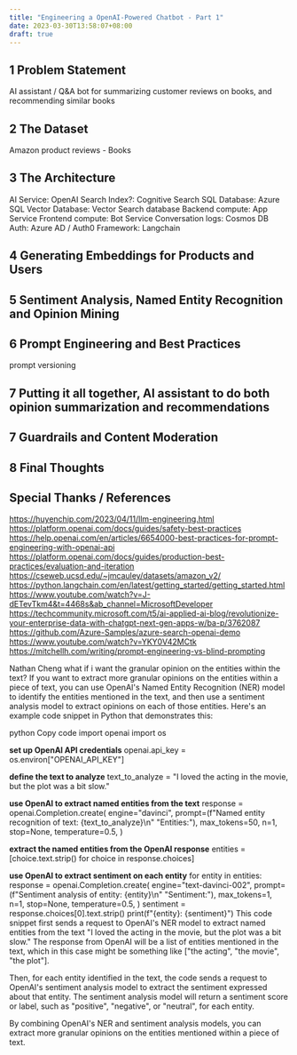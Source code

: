 ```yaml
---
title: "Engineering a OpenAI-Powered Chatbot - Part 1"
date: 2023-03-30T13:58:07+08:00
draft: true
---
```


## 1 Problem Statement

AI assistant / Q&A bot for summarizing customer reviews on books, and recommending similar books

## 2 The Dataset
Amazon product reviews - Books

## 3 The Architecture
AI Service: OpenAI
Search Index?: Cognitive Search
SQL Database: Azure SQL
Vector Database: Vector Search database
Backend compute: App Service
Frontend compute: Bot Service
Conversation logs: Cosmos DB
Auth: Azure AD / Auth0
Framework: Langchain

## 4 Generating Embeddings for Products and Users


## 5 Sentiment Analysis, Named Entity Recognition and Opinion Mining


## 6 Prompt Engineering and Best Practices
prompt versioning


## 7 Putting it all together, AI assistant to do both opinion summarization and recommendations


## 7 Guardrails and Content Moderation


## 8 Final Thoughts


## Special Thanks / References
https://huyenchip.com/2023/04/11/llm-engineering.html
https://platform.openai.com/docs/guides/safety-best-practices
https://help.openai.com/en/articles/6654000-best-practices-for-prompt-engineering-with-openai-api
https://platform.openai.com/docs/guides/production-best-practices/evaluation-and-iteration
https://cseweb.ucsd.edu/~jmcauley/datasets/amazon_v2/
https://python.langchain.com/en/latest/getting_started/getting_started.html
https://www.youtube.com/watch?v=J-dETevTkm4&t=4468s&ab_channel=MicrosoftDeveloper
https://techcommunity.microsoft.com/t5/ai-applied-ai-blog/revolutionize-your-enterprise-data-with-chatgpt-next-gen-apps-w/ba-p/3762087
https://github.com/Azure-Samples/azure-search-openai-demo
https://www.youtube.com/watch?v=YKY0V42MCtk
https://mitchellh.com/writing/prompt-engineering-vs-blind-prompting



Nathan Cheng
what if i want the granular opinion on the entities within the text?
If you want to extract more granular opinions on the entities within a piece of text, you can use OpenAI's Named Entity Recognition (NER) model to identify the entities mentioned in the text, and then use a sentiment analysis model to extract opinions on each of those entities. Here's an example code snippet in Python that demonstrates this:

python
Copy code
import openai
import os

**set up OpenAI API credentials**
openai.api_key = os.environ["OPENAI_API_KEY"]

**define the text to analyze**
text_to_analyze = "I loved the acting in the movie, but the plot was a bit slow."

**use OpenAI to extract named entities from the text**
response = openai.Completion.create(
    engine="davinci",
    prompt=(f"Named entity recognition of text: {text_to_analyze}\n"
            "Entities:"),
    max_tokens=50,
    n=1,
    stop=None,
    temperature=0.5,
)

**extract the named entities from the OpenAI response**
entities = [choice.text.strip() for choice in response.choices]

**use OpenAI to extract sentiment on each entity**
for entity in entities:
    response = openai.Completion.create(
        engine="text-davinci-002",
        prompt=(f"Sentiment analysis of entity: {entity}\n"
                "Sentiment:"),
        max_tokens=1,
        n=1,
        stop=None,
        temperature=0.5,
    )
    sentiment = response.choices[0].text.strip()
    print(f"{entity}: {sentiment}")
This code snippet first sends a request to OpenAI's NER model to extract named entities from the text "I loved the acting in the movie, but the plot was a bit slow." The response from OpenAI will be a list of entities mentioned in the text, which in this case might be something like ["the acting", "the movie", "the plot"].

Then, for each entity identified in the text, the code sends a request to OpenAI's sentiment analysis model to extract the sentiment expressed about that entity. The sentiment analysis model will return a sentiment score or label, such as "positive", "negative", or "neutral", for each entity.

By combining OpenAI's NER and sentiment analysis models, you can extract more granular opinions on the entities mentioned within a piece of text.



